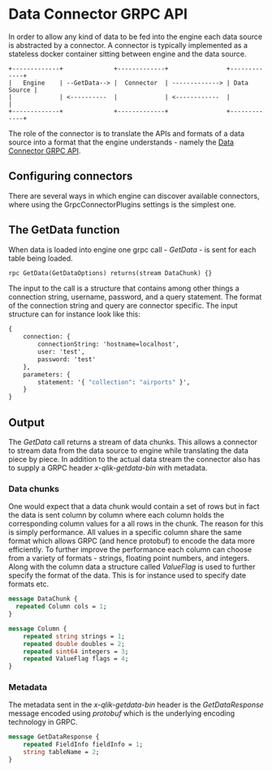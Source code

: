 # Data Connector GRPC API

In order to allow any kind of data to be fed into the engine each data source is abstracted by a connector. A connector
is typically implemented as a stateless docker container sitting between engine and the data source.

``` asciiart
+-------------+              +-------------+                +-------------+
|   Engine    | --GetData--> |  Connector  | -------------> | Data Source |
|             | <----------  |             | <------------  |             |
+-------------+              +-------------+                +-------------+
```

The role of the connector is to translate the APIs and formats of a data source into a format that the engine
understands - namely the [Data Connector GRPC API](./data-connector-grpc-api.proto).

## Configuring connectors

There are several ways in which engine can discover available connectors, where using the GrpcConnectorPlugins settings
is the simplest one.

## The GetData function

When data is loaded into engine one grpc call - _GetData_ - is sent for each table being loaded.

``` proto
rpc GetData(GetDataOptions) returns(stream DataChunk) {}
```

The input to the call is a structure that contains among other things a connection string, username, password, and a
query statement. The format of the connection string and query are connector specific. The input structure can for
instance look like this:

``` proto
{
    connection: {
        connectionString: 'hostname=localhost',
        user: 'test',
        password: 'test'
    },
    parameters: {
        statement: '{ "collection": "airports" }',
    }
}
```

## Output

The _GetData_ call returns a stream of data chunks. This allows a connector to stream data from the data source to
engine while translating the data piece by piece. In addition to the actual data stream the connector also has to
supply a GRPC header _x-qlik-getdata-bin_ with metadata.

### Data chunks

One would expect that a data chunk would contain a set of rows but in fact the data is sent column by column where
each column holds the corresponding column values for a all rows in the chunk. The reason for this is simply
performance. All values in a specific column share the same format which allows GRPC (and hence protobuf) to encode
the data more efficiently. To further improve the performance each column can choose from a variety of formats -
strings, floating point numbers, and integers. Along with the column data a structure called _ValueFlag_ is used to
further specify the format of the data. This is for instance used to specify date formats etc.

``` proto
message DataChunk {
  repeated Column cols = 1;
}
```

``` proto
message Column {
    repeated string strings = 1;
    repeated double doubles = 2;
    repeated sint64 integers = 3;
    repeated ValueFlag flags = 4;
}
```

### Metadata

The metadata sent in the _x-qlik-getdata-bin_ header is the _GetDataResponse_ message encoded using _protobuf_ which
is the underlying encoding technology in GRPC.

``` proto
message GetDataResponse {
    repeated FieldInfo fieldInfo = 1;
    string tableName = 2;
}
```
